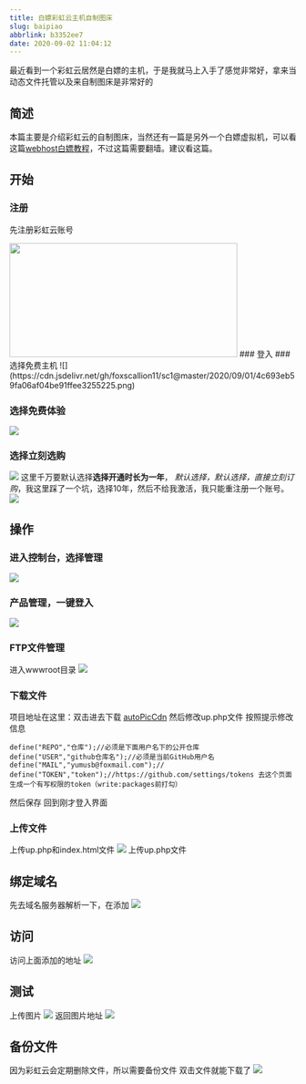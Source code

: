 ```yaml
---
title: 白嫖彩虹云主机自制图床
slug: baipiao
abbrlink: b3352ee7
date: 2020-09-02 11:04:12
---
```

最近看到一个彩虹云居然是白嫖的主机，于是我就马上入手了感觉非常好，拿来当动态文件托管以及来自制图床是非常好的

## 简述
本篇主要是介绍彩虹云的自制图床，当然还有一篇是另外一个白嫖虚拟机，可以看这篇[webhost白嫖教程](https://www.foxscallion.top/posts/da0f304d.html)，不过这篇需要翻墙。建议看这篇。
## 开始
### 注册
先注册彩虹云账号
<!--more-->
 <img src="https://cdn.jsdelivr.net/gh/foxscallion11/sc1@master/2020/09/01/ca9a76615fad6b2c5f709109f3455a91.png" width = "400px" height = "200px;" alt=""  />
### 登入
### 选择免费主机
![](https://cdn.jsdelivr.net/gh/foxscallion11/sc1@master/2020/09/01/4c693eb59fa06af04be91ffee3255225.png)
 
### 选择免费体验
![](https://cdn.jsdelivr.net/gh/foxscallion11/sc1@master/2020/09/01/d788cad7906afb0fdd9fd0d2a533b436.png)
### 选择立刻选购
![](https://cdn.jsdelivr.net/gh/foxscallion11/sc1@master/2020/09/01/1724c3d3240040d01a9cdf78bb827a10.png)
这里千万要默认选择**选择开通时长为一年**，
*默认选择，默认选择，直接立刻订购*，我这里踩了一个坑，选择10年，然后不给我激活，我只能重注册一个账号。
![](https://cdn.jsdelivr.net/gh/foxscallion11/sc1@master/2020/09/01/d1a4e25ab6619fa7fe449d283e352037.png)
## 操作
### 进入控制台，选择管理
![](https://cdn.jsdelivr.net/gh/foxscallion11/sc1@master/2020/09/01/9c6e357dec2da5f19e1dcbf05e1b7e0e.png)
### 产品管理，一键登入
![](https://cdn.jsdelivr.net/gh/foxscallion11/sc1@master/2020/09/01/267e157da58014a272772dd03b0a3fa2.png)
### FTP文件管理
进入wwwroot目录
 ![](https://cdn.jsdelivr.net/gh/foxscallion11/sc1@master/2020/09/01/642f7448b0d17050dd515b874cafcf58.png)
### 下载文件
项目地址在这里：双击进去下载
[autoPicCdn](https://github.com/foxscallion11/autoPicCdn)
然后修改up.php文件
按照提示修改信息

```
define("REPO","仓库");//必须是下面用户名下的公开仓库
define("USER","github仓库名");//必须是当前GitHub用户名
define("MAIL","yumusb@foxmail.com");//
define("TOKEN","token");//https://github.com/settings/tokens 去这个页面生成一个有写权限的token（write:packages前打勾）
```
然后保存
回到刚才登入界面

### 上传文件
上传up.php和index.html文件
![](https://cdn.jsdelivr.net/gh/foxscallion11/sc1@master/2020/09/01/60f7073fdc939c969c99ab89360475b1.png)
上传up.php文件
## 绑定域名
先去域名服务器解析一下，在添加
![](https://cdn.jsdelivr.net/gh/foxscallion11/sc1@master/2020/09/01/f7b943d112954e19d479c1c16321d4d8.png)
## 访问
访问上面添加的地址
![](https://cdn.jsdelivr.net/gh/foxscallion11/sc1@master/2020/09/01/66d141cc656ff1fe5b3c87de5ed6a17c.png)
## 测试
上传图片
![](https://cdn.jsdelivr.net/gh/foxscallion11/sc1@master/2020/09/01/a4a3f04696aa455b62565ef054125f95.png)
返回图片地址
![](https://cdn.jsdelivr.net/gh/foxscallion11/sc1@master/2020/09/01/9ae333d89bfbd61f57cd9ec8e27aa193.png)
## 备份文件
因为彩虹云会定期删除文件，所以需要备份文件
双击文件就能下载了
![](https://cdn.jsdelivr.net/gh/foxscallion11/sc1@master/2020/09/01/b84da424e411184bcea86e64ebe78d6f.png)

